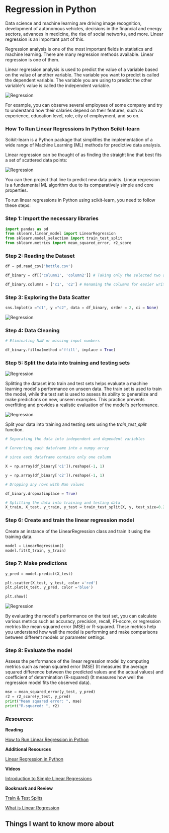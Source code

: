 # Regression in Python
Data science and machine learning are driving image recognition, development of autonomous vehicles, decisions in the financial and energy sectors, advances in medicine, the rise of social networks, and more. Linear regression is an important part of this.

Regression analysis is one of the most important fields in statistics and machine learning. There are many regression methods available. Linear regression is one of them. 

Linear regression analysis is used to predict the value of a variable based on the value of another variable. The variable you want to predict is called the dependent variable. The variable you are using to predict the other variable's value is called the independent variable.

![Regression](../img/25-4.png)

For example, you can observe several employees of some company and try to understand how their salaries depend on their features, such as experience, education level, role, city of employment, and so on.

### How To Run Linear Regressions In Python Scikit-learn
Scikit-learn is a Python package that simplifies the implementation of a wide range of Machine Learning (ML) methods for predictive data analysis.

Linear regression can be thought of as finding the straight line that best fits a set of scattered data points: 

![Regression](../img/Model-linear-regressions.png)

You can then project that line to predict new data points. Linear regression is a fundamental ML algorithm due to its comparatively simple and core properties.

To run linear regressions in Python using scikit-learn, you need to follow these steps:

### Step 1: Import the necessary libraries

```python
import pandas as pd
from sklearn.linear_model import LinearRegression
from sklearn.model_selection import train_test_split
from sklearn.metrics import mean_squared_error, r2_score
```
### Step 2: Reading the Dataset
```python
df = pd.read_csv('bottle.csv')

df_binary = df[['column1', 'column2']] # Taking only the selected two attributes from the dataset

df_binary.columns = ['c1', 'c2'] # Renaming the columns for easier writing of the code
```
### Step 3: Exploring the Data Scatter
```python
sns.lmplot(x ="c1", y ="c2", data = df_binary, order = 2, ci = None)
```
![Regression](../img/img_scatterplot.png)

### Step 4: Data Cleaning
```python
# Eliminating NaN or missing input numbers

df_binary.fillna(method ='ffill', inplace = True)
```

### Step 5: Split the data into training and testing sets

![Regression](../img/split.png)

Splitting the dataset into train and test sets helps evaluate a machine learning model's performance on unseen data. The train set is used to train the model, while the test set is used to assess its ability to generalize and make predictions on new, unseen examples. This practice prevents overfitting and provides a realistic evaluation of the model's performance.

![Regression](../img/oufitting.png)

Split your data into training and testing sets using the *train_test_split* function.

```python
# Separating the data into independent and dependent variables

# Converting each dataframe into a numpy array 

# since each dataframe contains only one column

X = np.array(df_binary['c1']).reshape(-1, 1)

y = np.array(df_binary['c2']).reshape(-1, 1)

# Dropping any rows with Nan values

df_binary.dropna(inplace = True)

# Splitting the data into training and testing data
X_train, X_test, y_train, y_test = train_test_split(X, y, test_size=0.2, random_state=42)
```
### Step 6: Create and train the linear regression model
Create an instance of the LinearRegression class and train it using the training data.
```python
model = LinearRegression()
model.fit(X_train, y_train)
```

### Step 7: Make predictions
```python
y_pred = model.predict(X_test)

plt.scatter(X_test, y_test, color ='red')
plt.plot(X_test, y_pred, color ='blue')

plt.show()
```
![Regression](../img/p.png)

By evaluating the model's performance on the test set, you can calculate various metrics such as accuracy, precision, recall, F1-score, or regression metrics like mean squared error (MSE) or R-squared. These metrics help you understand how well the model is performing and make comparisons between different models or parameter settings.
### Step 8: Evaluate the model
Assess the performance of the linear regression model by computing metrics such as mean squared error (MSE) (It measures the average squared difference between the predicted values and the actual values) and coefficient of determination (R-squared) (It measures how well the regression model fits the observed data).

```python
mse = mean_squared_error(y_test, y_pred)
r2 = r2_score(y_test, y_pred)
print("Mean squared error: ", mse)
print("R-squared: ", r2)
```
### *Resources:*

**Reading** 

[How to Run Linear Regression in Python](https://www.activestate.com/resources/quick-reads/how-to-run-linear-regressions-in-python-scikit-learn/)

**Additional Resources**

[Linear Regression in Python](https://realpython.com/linear-regression-in-python/)

**Videos**

[Introduction to Simple Linear Regressions](https://www.youtube.com/watch?v=KsVBBJRb9TE)

**Bookmark and Review**

[Train & Test Splits](https://towardsdatascience.com/train-test-split-and-cross-validation-in-python-80b61beca4b6)

[What is Linear Regression](https://www.statisticssolutions.com/free-resources/directory-of-statistical-analyses/what-is-linear-regression/)

## Things I want to know more about